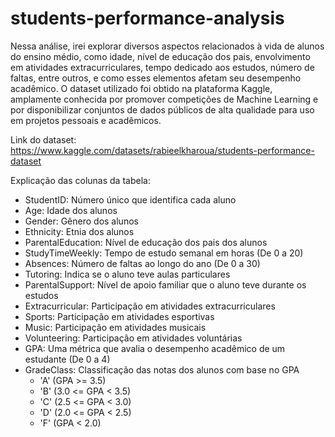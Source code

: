# students-performance-analysis
Nessa análise, irei explorar diversos aspectos relacionados à vida de alunos do ensino médio, como idade, nível de educação dos pais, envolvimento em atividades extracurriculares, tempo dedicado aos estudos, número de faltas, entre outros, e como esses elementos afetam seu desempenho acadêmico. O dataset utilizado foi obtido na plataforma Kaggle, amplamente conhecida por promover competições de Machine Learning e por disponibilizar conjuntos de dados públicos de alta qualidade para uso em projetos pessoais e acadêmicos.


Link do dataset: https://www.kaggle.com/datasets/rabieelkharoua/students-performance-dataset


Explicação das colunas da tabela:
- StudentID: Número único que identifica cada aluno
- Age: Idade dos alunos
- Gender: Gênero dos alunos
- Ethnicity: Etnia dos alunos
- ParentalEducation: Nível de educação dos pais dos alunos
- StudyTimeWeekly: Tempo de estudo semanal em horas (De 0 a 20)
- Absences: Número de faltas ao longo do ano (De 0 a 30)
- Tutoring: Indica se o aluno teve aulas particulares
- ParentalSupport: Nível de apoio familiar que o aluno teve durante os estudos
- Extracurricular: Participação em atividades extracurriculares
- Sports: Participação em atividades esportivas 
- Music: Participação em atividades musicais
- Volunteering: Participação em atividades voluntárias
- GPA: Uma métrica que avalia o desempenho acadêmico de um estudante (De 0 a 4)
- GradeClass: Classificação das notas dos alunos com base no GPA
    - 'A' (GPA >= 3.5)
    - 'B' (3.0 <= GPA < 3.5)
    - 'C' (2.5 <= GPA < 3.0)
    - 'D' (2.0 <= GPA < 2.5)
    - 'F' (GPA < 2.0)
